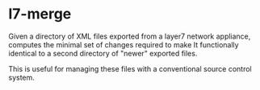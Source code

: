 l7-merge
============================

Given a directory of XML files exported from a layer7 network appliance,
computes the minimal set of changes required to make It functionally 
identical to a second directory of "newer" exported files.

This is useful for managing these files with a conventional source control system.

